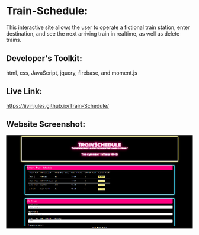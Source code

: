 # Train-Schedule:
This interactive site allows the user to operate a fictional train station, enter destination, and see the next arriving train in realtime, as well as delete trains. 

## Developer's Toolkit:
html, css, JavaScript, jquery, firebase, and moment.js

## Live Link:
https://jivinjules.github.io/Train-Schedule/

## Website Screenshot:

![screenshot](assets/images/screenshot.png)

